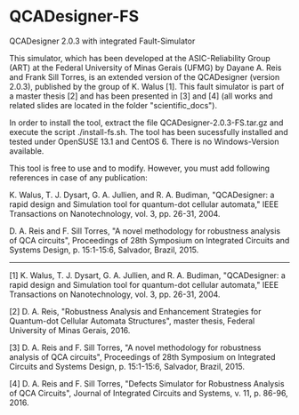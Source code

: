 # QCADesigner-FS
QCADesigner 2.0.3 with integrated Fault-Simulator

This simulator, which has been developed at the ASIC-Reliability Group (ART) at the Federal University of Minas Gerais (UFMG) by Dayane A. Reis and Frank Sill Torres, is an extended version of the QCADesigner (version 2.0.3), published by the group of K. Walus [1]. 
This fault simulator is part of a master thesis [2] and has been presented in [3] and [4] (all works and related slides are located in the folder "scientific_docs"). 

In order to install the tool, extract the file QCADesigner-2.0.3-FS.tar.gz and execute the script ./install-fs.sh.
The tool has been sucessfully installed and tested under OpenSUSE 13.1 and CentOS 6.
There is no Windows-Version available.

This tool is free to use and to modify. However, you must add following references in case of any publication:

K. Walus, T. J. Dysart, G. A. Jullien, and R. A. Budiman, "QCADesigner: a rapid design and Simulation tool for quantum-dot cellular automata," IEEE Transactions on Nanotechnology, vol. 3, pp. 26-31, 2004.

D. A. Reis and F. Sill Torres, "A novel methodology for robustness analysis of QCA circuits", Proceedings of 28th Symposium on Integrated Circuits and Systems Design, p. 15:1-15:6, Salvador, Brazil, 2015.

---------------------------------------------

[1]	K. Walus, T. J. Dysart, G. A. Jullien, and R. A. Budiman, "QCADesigner: a rapid design and Simulation tool for quantum-dot cellular automata," IEEE Transactions on Nanotechnology, vol. 3, pp. 26-31, 2004.

[2] D. A. Reis, "Robustness Analysis and Enhancement Strategies for Quantum-dot Cellular Automata Structures", master thesis, Federal University of Minas Gerais, 2016.

[3] D. A. Reis and F. Sill Torres, "A novel methodology for robustness analysis of QCA circuits", Proceedings of 28th Symposium on Integrated Circuits and Systems Design, p. 15:1-15:6, Salvador, Brazil, 2015.

[4] D. A. Reis and F. Sill Torres, "Defects Simulator for Robustness Analysis of QCA Circuits", Journal of Integrated Circuits and Systems, v. 11, p. 86-96, 2016.
